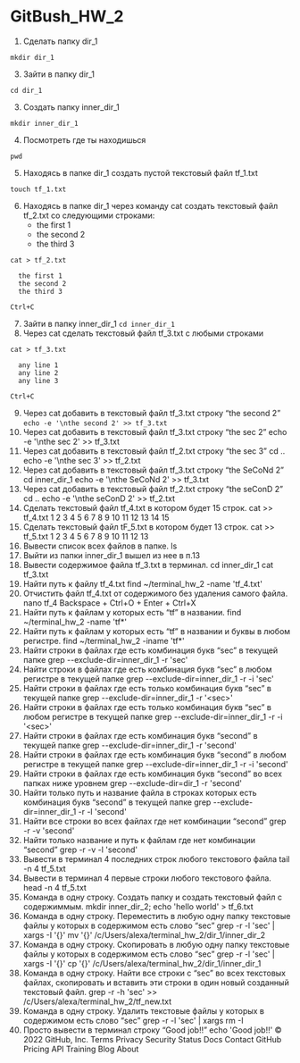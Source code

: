 # GitBush_HW_2

 1. Сделать папку dir_1
   
   `mkdir dir_1`
   
 3. Зайти в папку dir_1
   
   `cd dir_1`
   
 3. Создать папку inner_dir_1
   
   `mkdir inner_dir_1`
   
 4. Посмотреть где ты находишься
  
  `pwd`
  
 5. Находясь в папке dir_1 создать пустой текстовый файл tf_1.txt
  
  `touch tf_1.txt`
  
 6. Находясь в папке dir_1 через команду cat создать текстовый файл tf_2.txt со следующими строками:
    - the first 1
    - the second 2
    - the third 3
  
  ```
  cat > tf_2.txt

    the first 1
    the second 2
    the third 3
    
  Ctrl+C
  
  ```
 7. Зайти в папку inner_dir_1
  `cd inner_dir_1`
 8. Через cat сделать текстовый файл tf_3.txt  c любыми строками
   
   ``` 
   cat > tf_3.txt
 
     any line 1
     any line 2
     any line 3
     
   Ctrl+C
   
  ```
 9. Через cat добавить в текстовый файл tf_3.txt строку “the second 2”
   `echo -e '\nthe second 2' >> tf_3.txt`
 10. Через cat добавить в текстовый файл tf_3.txt строку “the sec 2”
echo -e '\nthe sec 2' >> tf_3.txt
 11. Через cat добавить в текстовый файл tf_2.txt строку “the sec 3”
cd ..
echo -e '\nthe sec 3' >> tf_2.txt
 12. Через cat добавить в текстовый файл tf_3.txt строку “the SeCoNd 2”
cd inner_dir_1
echo -e '\nthe SeCoNd 2' >> tf_3.txt
 13. Через cat добавить в текстовый файл tf_2.txt строку “the seConD 2”
cd ..
echo -e '\nthe seConD 2' >> tf_2.txt
 14. Сделать текстовый файл tf_4.txt в котором будет 15 строк.
cat >> tf_4.txt
1
2
3
4
5
6
7
8
9
10
11
12
13
14
15
 15. Сделать текстовый файл tF_5.txt в котором будет 13 строк.
cat >> tf_5.txt
1
2
3
4
5
6
7
8
9
10
11
12
13
 16. Вывести список всех файлов в папке.
ls
 17. Выйти из папки inner_dir_1
вышел из нее в п.13
 18. Вывести содержимое файла tf_3.txt в терминал.
cd inner_dir_1
cat tf_3.txt
 19. Найти путь к файлу tf_4.txt
find ~/terminal_hw_2 -name 'tf_4.txt'
 20. Отчистить файл tf_4.txt от содержимого без удаления самого файла.
nano tf_4
Backspace + Ctrl+O + Enter + Ctrl+X
 21. Найти путь к файлам у которых есть  “tf” в названии.
find ~/terminal_hw_2 -name 'tf*'
 22. Найти путь к файлам у которых есть  “tf” в названии и буквы в любом регистре.
find ~/terminal_hw_2 -iname 'tf*'
 23. Найти строки в файлах где есть комбинация букв “sec” в текущей папке
grep --exclude-dir=inner_dir_1 -r 'sec'
 24. Найти строки в файлах где есть комбинация букв “sec” в любом регистре в текущей папке
grep --exclude-dir=inner_dir_1 -r -i 'sec'
 25. Найти строки в файлах где есть только комбинация букв “sec” в текущей папке
grep --exclude-dir=inner_dir_1 -r '\<sec\>'
 26. Найти строки в файлах где есть только комбинация букв “sec” в любом регистре в текущей папке
grep --exclude-dir=inner_dir_1 -r -i '\<sec\>'
 27. Найти строки в файлах где есть комбинация букв “second” в текущей папке
grep --exclude-dir=inner_dir_1 -r 'second'
 28. Найти строки в файлах где есть комбинация букв “second” в любом регистре в текущей папке
grep --exclude-dir=inner_dir_1 -r -i 'second'
 29. Найти строки в файлах где есть комбинация букв “second” во всех папках ниже уровнем
grep --exclude-dir=dir_1 -r 'second'
 30. Найти только путь и название файла в строках которых есть комбинация букв “second” в текущей папке
grep --exclude-dir=inner_dir_1 -r -l 'second'
 31. Найти все строки во всех файлах где нет комбинации “second”
grep -r -v 'second'
 32. Найти только название и путь к файлам где нет комбинации “second”
grep -r -v -l 'second'
 33. Вывести в терминал 4 последних строк любого текстового файла
tail -n 4 tf_5.txt
 34. Вывести в терминал 4 первые строки любого текстового файла.
head -n 4 tf_5.txt
 35. Команда в одну строку. Создать папку и создать текстовый файл с содержиммым.
mkdir inner_dir_2; echo 'hello world' > tf_6.txt
 36. Команда в одну строку. Переместить в любую одну папку текстовые файлы у которых в содержимом есть слово “sec”
grep -r -l 'sec' | xargs -I '{}' mv '{}' /c/Users/alexa/terminal_hw_2/dir_1/inner_dir_2
 37. Команда в одну строку. Скопировать в любую одну папку текстовые файлы у которых в содержимом есть слово “sec”
grep -r -l 'sec' | xargs -I '{}' cp '{}' /c/Users/alexa/terminal_hw_2/dir_1/inner_dir_1
 38. Команда в одну строку. Найти все строки c “sec” во всех текстовых файлах, скопировать и вставить эти строки в один новый созданный текстовый файл.
grep -r -h 'sec' >> /c/Users/alexa/terminal_hw_2/tf_new.txt
 39. Команда в одну строку. Удалить текстовые файлы у которых в содержимом есть слово “sec”
grep -r -l 'sec' | xargs rm -I
 40. Просто вывести в терминал строку “Good job!!”
echo 'Good job!!'
© 2022 GitHub, Inc.
Terms
Privacy
Security
Status
Docs
Contact GitHub
Pricing
API
Training
Blog
About
